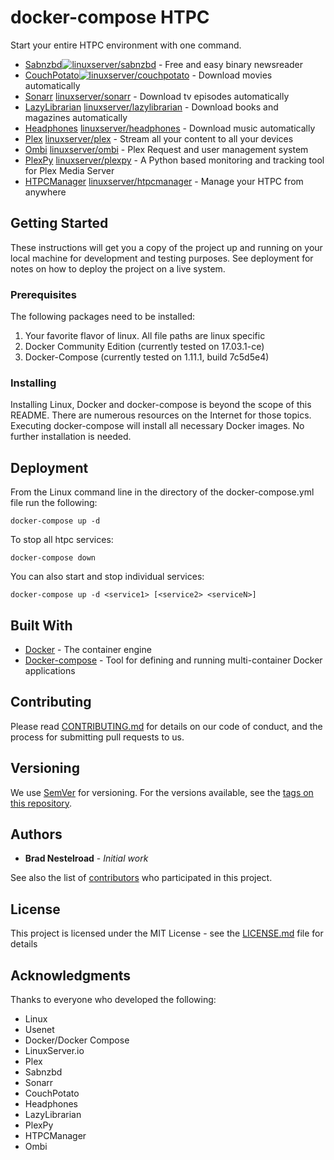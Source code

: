 # docker-compose HTPC

Start your entire HTPC environment with one command.

* [Sabnzbd](https://sabnzbd.org)<a href="https://hub.docker.com/r/linuxserver/sabnzbd/" rel="linuxserver/sabnzbd">![linuxserver/sabnzbd](https://maxcdn.icons8.com/Color/PNG/24/Logos/docker-24.png)</a> - Free and easy binary newsreader
* [CouchPotato](https://couchpota.to)<a href="https://hub.docker.com/r/linuxserver/couchpotato/" rel="linuxserver/couchpotato">![linuxserver/couchpotato](https://maxcdn.icons8.com/Color/PNG/24/Logos/docker-24.png)</a> - Download movies automatically 
* [Sonarr](https://sonarr.tv) [linuxserver/sonarr](https://hub.docker.com/r/linuxserver/sonarr/) - Download tv episodes automatically
* [LazyLibrarian](https://github.com/lazylibrarian/LazyLibrarian) [linuxserver/lazylibrarian](https://hub.docker.com/r/linuxserver/lazylibrarian/) - Download books and magazines automatically 
* [Headphones](https://github.com/rembo10/headphones) [linuxserver/headphones](https://hub.docker.com/r/linuxserver/headphones/) - Download music automatically 
* [Plex](https://www.plex.tv) [linuxserver/plex](https://hub.docker.com/r/linuxserver/plex/) - Stream all your content to all your devices
* [Ombi](http://www.ombi.io) [linuxserver/ombi](https://hub.docker.com/r/linuxserver/ombi/) - Plex Request and user management system 
* [PlexPy](https://github.com/JonnyWong16/plexpy) [linuxserver/plexpy](https://hub.docker.com/r/linuxserver/plexpy/) - A Python based monitoring and tracking tool for Plex Media Server 
* [HTPCManager](http://www.htpcmanager.io) [linuxserver/htpcmanager](https://hub.docker.com/r/linuxserver/htpcmanager/) - Manage your HTPC from anywhere 


## Getting Started

These instructions will get you a copy of the project up and running on your local machine for development and testing purposes. See deployment for notes on how to deploy the project on a live system.

### Prerequisites

The following packages need to be installed:

1. Your favorite flavor of linux.  All file paths are linux specific
2. Docker Community Edition (currently tested on 17.03.1-ce)
3. Docker-Compose (currently tested on 1.11.1, build 7c5d5e4)

### Installing

Installing Linux, Docker and docker-compose is beyond the scope of this README.  There are numerous resources on the Internet for those topics.  Executing docker-compose will install all necessary Docker images.  No further installation is needed.

## Deployment

From the Linux command line in the directory of the docker-compose.yml file run the following:

`docker-compose up -d`

To stop all htpc services:

`docker-compose down`

You can also start and stop individual services:

`docker-compose up -d <service1> [<service2> <serviceN>]`

## Built With

* [Docker](https://www.docker.com) - The container engine
* [Docker-compose](https://docs.docker.com/compose/) - Tool for defining and running multi-container Docker applications

## Contributing

Please read [CONTRIBUTING.md](CONTRIBUTING.md) for details on our code of conduct, and the process for submitting pull requests to us.

## Versioning

We use [SemVer](http://semver.org/) for versioning. For the versions available, see the [tags on this repository](https://github.com/bnestelroad/htpc/tags). 

## Authors

* **Brad Nestelroad** - *Initial work* 

See also the list of [contributors](https://github.com/bnestelroad/htpc/contributors) who participated in this project.

## License

This project is licensed under the MIT License - see the [LICENSE.md](LICENSE.md) file for details

## Acknowledgments

Thanks to everyone who developed the following:
* Linux
* Usenet
* Docker/Docker Compose
* LinuxServer.io
* Plex
* Sabnzbd
* Sonarr
* CouchPotato
* Headphones
* LazyLibrarian
* PlexPy
* HTPCManager
* Ombi

